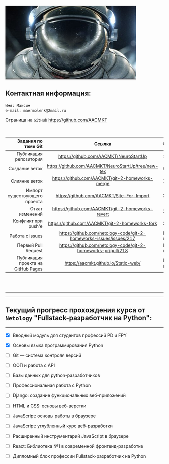 

![Картинка](/picture.jpg "Подпись под картинкой")

## Контактная информация:

    Имя: Максим
    e-mail: maermolenk@2mail.ru

Страница на ```GitHub``` <https://github.com/AACMKT> 

<br/>



|Задания по теме Git|Ссылка|Статус|
|------------------:|:----:|:-----|
|Публикация репозитория|<https://github.com/AACMKT/NeuroStartUp>|118|
|Создание веток|<https://github.com/AACMKT/NeuroStartUp/tree/new-tex>|92|
|Слияние веток|<https://github.com/AACMKT/git-2-homeworks-merge>|36|
|Импорт существующего проекта|<https://github.com/AACMKT/Site-For-Import>|**Зачёт**|
|Откат изменений|<https://github.com/AACMKT/git-2-homeworks-revert>|**Зачёт**|
|Конфликт при push'е|<https://github.com/AACMKT/git-2-homeworks-fork>|**Зачёт**|
|Работа с issues|<https://github.com/netology-code/git-2-homeworks-issues/issues/217>|**На проверке**|
|Первый Pull Request|<https://github.com/netology-code/git-2-homeworks-pr/pull/218>|**На проверке**|
|Публикация проекта на GitHub Pages|<https://aacmkt.github.io/Static-web/>|**На проверке**|

<br/>
<br/>

*****
*****  


## Текущий прогресс прохождения курса от ``Netology`` "Fullstack-разработчик на Python":
----
- [x] Вводный модуль для студентов профессий PD и FPY
- [x] Основы языка программирования Python
- [ ] Git — система контроля версий
- [ ] ООП и работа с API
- [ ] Базы данных для python-разработчиков
- [ ] Профессиональная работа с Python
- [ ] Django: создание функциональных веб-приложений
- [ ] HTML и CSS: основы веб-верстки
- [ ] JavaScript: основы работы в браузере
- [ ] JavaScript: углубленный курс веб-разработки
- [ ] Расширенный инструментарий JavaScript в браузере
- [ ] React: Библиотека №1 в современной фронтенд-разработке
- [ ] Дипломный блок профессии Fullstack-разработчик на Python

